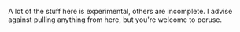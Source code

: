 A lot of the stuff here is experimental, others are incomplete. I advise against pulling anything from here, but you're welcome to peruse.
